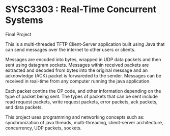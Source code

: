 # SYSC3303 : Real-Time Concurrent Systems

Final Project 

This is a multi-threaded TFTP Client-Server application built using Java that can send messages over the internet to other users or clients. 

Messages are encoded into bytes, wrapped in UDP data packets and then sent using datagram sockets. Messages within received packets are 
extracted and decoded from bytes into the original message and an acknowledge (ACK) packet is forwareded to the sender. Messages can be 
received in real-time from any computer running the java application. 

Each packet contins the OP code, and other information depending on the type of packet being sent. The types of packets that can be sent include 
read request packets, write request packets, error packets, ack packets, and data packets. 

This project uses programming and networking concepts such as: synchronization of java threads, multi-threading, client-server architecture, 
concurrency, UDP packets, sockets.
